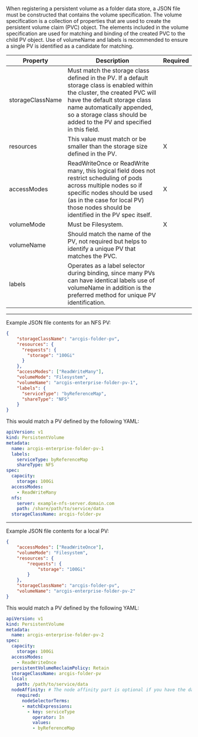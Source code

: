 When registering a persistent volume as a folder data store, a JSON file must be constructed that contains the volume specification. The volume specification is a collection of properties that are used to create the persistent volume claim (PVC) object. The elements included in the volume specification are used for matching and binding of the created PVC to the child PV object. Use of volumeName and labels is recommended to ensure a single PV is identified as a candidate for matching.

| Property | Description | Required |
|--|--|--|
| storageClassName | Must match the storage class defined in the PV. If a default storage class is enabled within the cluster, the created PVC will have the default storage class name automatically appended, so a storage class should be added to the PV and specified in this field. |  |
| resources | This value must match or be smaller than the storage size defined in the PV. | X |
| accessModes | ReadWriteOnce or ReadWrite many, this logical field does not restrict scheduling of pods across multiple nodes so if specific nodes should be used (as in the case for local PV) those nodes should be identified in the PV spec itself. | X |
| volumeMode | Must be Filesystem. | X |
| volumeName | Should match the name of the PV, not required but helps to identify a unique PV that matches the PVC. |  |
| labels | Operates as a label selector during binding, since many PVs can have identical labels use of volumeName in addition is the preferred method for unique PV identification. |  |

___

Example JSON file contents for an NFS PV:
```json
{
    "storageClassName": "arcgis-folder-pv",
    "resources": {
      "requests": {
        "storage": "100Gi"
      }
    },
    "accessModes": ["ReadWriteMany"],
    "volumeMode": "Filesystem",
    "volumeName": "arcgis-enterprise-folder-pv-1",
    "labels": {
      "serviceType": "byReferenceMap",
      "shareType": "NFS"
    }
}
```

This would match a PV defined by the following YAML:
```yaml
apiVersion: v1
kind: PersistentVolume
metadata:
  name: arcgis-enterprise-folder-pv-1
  labels:
    serviceType: byReferenceMap
    shareType: NFS
spec:
  capacity:
    storage: 100Gi
  accessModes:
    - ReadWriteMany
  nfs:
    server: example-nfs-server.domain.com
    path: /share/path/to/service/data
  storageClassName: arcgis-folder-pv
```

___

Example JSON file contents for a local PV:
```json
{
    "accessModes": ["ReadWriteOnce"],
    "volumeMode": "Filesystem",
    "resources": {
        "requests": {
            "storage": "100Gi"
        }
    },
    "storageClassName": "arcgis-folder-pv", 
    "volumeName": "arcgis-enterprise-folder-pv-2"
}
```

This would match a PV defined by the following YAML:
```yaml
apiVersion: v1
kind: PersistentVolume
metadata:
  name: arcgis-enterprise-folder-pv-2
spec:
  capacity:
    storage: 100Gi
  accessModes:
    - ReadWriteOnce
  persistentVolumeReclaimPolicy: Retain
  storageClassName: arcgis-folder-pv
  local:
    path: /path/to/service/data
  nodeAffinity: # The node affinity part is optional if you have the data on all the nodes in your cluster
    required:
      nodeSelectorTerms:
      - matchExpressions:
        - key: serviceType
          operator: In
          values:
          - byReferenceMap
```
